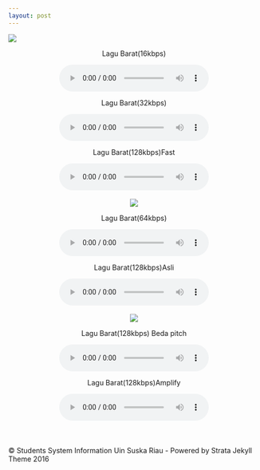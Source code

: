 ```yaml
---
layout: post
---
```


<html manifest="cache.manifest">
<body>
<img src="/images/fulls/03.jpg" class="fit image">
<div id="result"></div>
<script>
if(typeof(Storage)!=="undefined")
  {
  localStorage.keterangan="<p>Github Pages ini merupakan tugas kelompok dari mata kuliah Application Mobile .Kelompok kami beranggotakan 5 orang ,yaitu : Gita Adryana, Nursaleha, R.Recha Astari, Wetenrisoi Hafsa, dan Yulisa Rosliana .Github pages ini menggunakan thema jekyll, dan tulisan ini disimpan di local storage browser.Di bawah ini kami akan menampilkan beberapa multimedia berupa lagu yang kualitasnya berbeda-beda.</p>";
  document.getElementById("result").innerHTML="" + localStorage.keterangan;
  }
else
  {
  document.getElementById("result").innerHTML="Sorry, your browser does not support web storage...";
  }
</script>
<center>
<p>Lagu Barat(16kbps)</p>
<audio controls="controls">
<source src="mp3/lagu-barat16.mp3" type="audio/mpeg" />
</audio>
<p>Lagu Barat(32kbps)</p>
<audio controls="controls">
<source src="mp3/lagu-barat32.mp3" type="audio/mpeg" />
</audio>
<p>Lagu Barat(128kbps)Fast </p>
<audio controls="controls">
<source src="mp3/lagu-barat128fast.mp3" type="audio/mpeg" />
</audio>
</center>
<br><center>
<img src="/images/fulls/02.jpg" class="fit image">
<p>Lagu Barat(64kbps)</p>
<audio controls="controls">
<source src="mp3/lagu-barat64.mp3" type="audio/mpeg" />
</audio>
<p>Lagu Barat(128kbps)Asli</p>
<audio controls="controls">
<source src="mp3/lagu-barat128.mp3" type="audio/mpeg" />
</audio>
<br><br><img src="/images/fulls/01.jpg" class="fit image">
<p>Lagu Barat(128kbps) Beda pitch</p>
<audio controls="controls">
<source src="mp3/lagu-barat128pitch.mp3" type="audio/mpeg" />
</audio>
<p>Lagu Barat(128kbps)Amplify</p>
<audio controls="controls">
<source src="mp3/lagu-barat128amplify.mp3" type="audio/mpeg" />
</audio>
</center><br><br><br>
&copy; Students System Information Uin Suska Riau - Powered by Strata Jekyll Theme 2016
</body>
</html>
